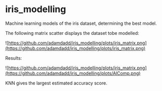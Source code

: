 # iris_modelling
Machine learning models of the iris dataset, determining the best model.

The following matrix scatter displays the dataset tobe modelled:

![https://github.com/adamdadd/iris_modelling/plots/iris_matrix.png](https://github.com/adamdadd/iris_modelling/plots/iris_matrix.png)

Results:

![https://github.com/adamdadd/iris_modelling/plots/iris_matrix.png](https://github.com/adamdadd/iris_modelling/plots/AlComp.png)

KNN gives the largest estimated accuracy score.
